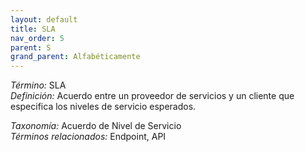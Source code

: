 ```yaml
---
layout: default
title: SLA
nav_order: 5
parent: S
grand_parent: Alfabéticamente
---
```


*Término:* SLA  
*Definición:* Acuerdo entre un proveedor de servicios y un cliente que especifica los niveles de servicio esperados.

*Taxonomía:* Acuerdo de Nivel de Servicio  
*Términos relacionados:* Endpoint, API
